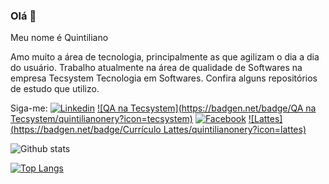 ### Olá 👋

<!--
**QuintilianoNery/QuintilianoNery** is a ✨ _special_ ✨ repository because its `README.md` (this file) appears on your GitHub profile.

Here are some ideas to get you started:

- 🔭 I’m currently working on ...
- 🌱 I’m currently learning ...
- 👯 I’m looking to collaborate on ...
- 🤔 I’m looking for help with ...
- 💬 Ask me about ...
- 📫 How to reach me: ...
- 😄 Pronouns: ...
- ⚡ Fun fact: ...
-->



Meu nome é Quintiliano

Amo muito a área de tecnologia, principalmente as que agilizam o dia a dia do usuário. 
Trabalho atualmente na área de qualidade de Softwares na empresa Tecsystem Tecnologia em Softwares.
Confira alguns repositórios de estudo que utilizo.

Siga-me: 
[![Linkedin](https://badgen.net/badge/Linkedin/quintilianonery?icon=linkedin)](https://www.linkedin.com/in/quintilianonery/)
[![QA na Tecsystem](https://badgen.net/badge/QA na Tecsystem/quintilianonery?icon=tecsystem)](https://www.tecsystem.com.br/)
[![Facebook](https://badgen.net/badge/Facebook/quintilianonery?icon=facebook)](https://www.facebook.com/quintiliano.p.nery)
[![Lattes](https://badgen.net/badge/Currículo Lattes/quintilianonery?icon=lattes)](http://lattes.cnpq.br/8535892156760436)

![Github stats](https://github-readme-stats.vercel.app/api?username=QuintilianoNery&show_icons=true&hide=[%22prs%22,%22issues%22)

[![Top Langs](https://github-readme-stats.vercel.app/api/top-langs/?username=QuintilianoNery)](https://github.com/QuintilianoNery?tab=repositories)
